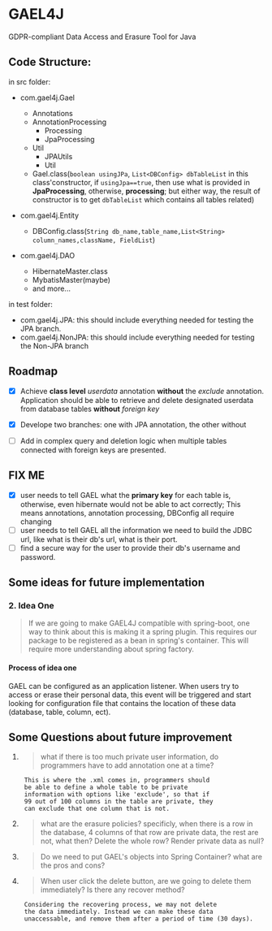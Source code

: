 # GAEL4J
GDPR-compliant Data Access and Erasure Tool for Java



## Code Structure:
in src folder:
- com.gael4j.Gael
  - Annotations  
  - AnnotationProcessing
    - Processing
    - JpaProcessing
  - Util
    - JPAUtils
    - Util  
  - Gael.class(```boolean usingJPa```, ```List<DBConfig> dbTableList``` in this class'constructor, if ```usingJpa==true```, then use what is provided in **JpaProcessing**, otherwise, **processing**; but either way, the result of constructor is to get ```dbTableList``` which contains all tables related)
 

- com.gael4j.Entity
  - DBConfig.class(```String db_name,table_name,List<String> column_names,className, FieldList```)

- com.gael4j.DAO
  - HibernateMaster.class
  - MybatisMaster(maybe)
  - and more...

in test folder:

- com.gael4j.JPA: this should include everything needed for testing the JPA branch.
- com.gael4j.NonJPA: this should include everything needed for testing the Non-JPA branch

## Roadmap

- [x] Achieve **class level** *userdata* annotation **without** the *exclude* annotation. Application should be able to retrieve and delete designated userdata from database tables **without** *foreign key*

- [x] Develope two branches: one with JPA annotation, the other without
- [ ] Add in complex query and deletion logic when multiple tables connected with foreign keys are presented.


## FIX ME
- [x] user needs to tell GAEL what the **primary key** for each table is, otherwise, even hibernate would not be able to act correctly; This means annotations, annotation processing, DBConfig all require changing
- [ ] user needs to tell GAEL all the information we need to build the JDBC url, like what is their db's url, what is their port.
- [ ] find a secure way for the user to provide their db's username and password.
   
## Some ideas for future implementation

### 2. Idea One
> If we are going to make GAEL4J compatible with spring-boot, one way to think about this is making it a spring plugin.
> This requires our package to be registered as a bean in spring's container. This will require more understanding about spring factory.

#### Process of idea one
GAEL can be configured as an application listener. When users try to access or erase their personal data, this event will be 
triggered and start looking for configuration file that contains the location of these data (database, table, column, ect).


## Some Questions about future improvement

1. > what if there is too much private user information, do programmers have to add annotation one at a time?

        This is where the .xml comes in, programmers should
        be able to define a whole table to be private 
        information with options like 'exclude', so that if
        99 out of 100 columns in the table are private, they
        can exclude that one column that is not.

2. > what are the erasure policies? specificly, when there is a row in the database, 4 columns of that row are private data, the rest are not, what then? Delete the whole row? Render private data as null?
3. > Do we need to put GAEL's objects into Spring Container? what are the pros and cons?       

4. > When user click the delete button, are we going to delete them immediately? Is there any recover method?
                
        Considering the recovering process, we may not delete
        the data immediately. Instead we can make these data 
        unaccessable, and remove them after a period of time (30 days).



